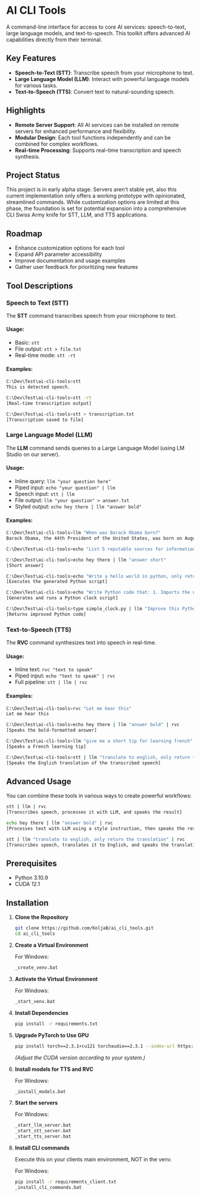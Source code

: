 # AI CLI Tools

A command-line interface for access to core AI services: speech-to-text, large language models, and text-to-speech. This toolkit offers advanced AI capabilities directly from their terminal.

## Key Features

- **Speech-to-Text (STT)**: Transcribe speech from your microphone to text.
- **Large Language Model (LLM)**: Interact with powerful language models for various tasks.
- **Text-to-Speech (TTS)**: Convert text to natural-sounding speech.

## Highlights

- **Remote Server Support**: All AI services can be installed on remote servers for enhanced performance and flexibility.
- **Modular Design**: Each tool functions independently and can be combined for complex workflows.
- **Real-time Processing**: Supports real-time transcription and speech synthesis.

## Project Status

This project is in early alpha stage. Servers aren't stable yet, also this current implementation only offers a working prototype with opinionated, streamlined commands. While customization options are limited at this phase, the foundation is set for potential expansion into a comprehensive CLI Swiss Army knife for STT, LLM, and TTS applications.

## Roadmap

- Enhance customization options for each tool
- Expand API parameter accessibility
- Improve documentation and usage examples
- Gather user feedback for prioritizing new features

## Tool Descriptions

### Speech to Text (STT)

The **STT** command transcribes speech from your microphone to text.

#### Usage:

- Basic: `stt` 
- File output: `stt > file.txt`
- Real-time mode: `stt -rt`

#### Examples:

```bash
C:\Dev\Test\ai-cli-tools>stt
This is detected speech.

C:\Dev\Test\ai-cli-tools>stt -rt
[Real-time transcription output]

C:\Dev\Test\ai-cli-tools>stt > transcription.txt
[Transcription saved to file]
```

### Large Language Model (LLM)

The **LLM** command sends queries to a Large Language Model (using LM Studio on our server).

#### Usage:

- Inline query: `llm "your question here"`
- Piped input: `echo "your question" | llm`
- Speech input: `stt | llm`
- File output: `llm "your question" > answer.txt`
- Styled output: `echo hey there | llm "answer bold"`

#### Examples:

```bash
C:\Dev\Test\ai-cli-tools>llm "When was Barack Obama born?"
Barack Obama, the 44th President of the United States, was born on August 4, 1961.

C:\Dev\Test\ai-cli-tools>echo "List 5 reputable sources for information on climate change:" | llm > sources.txt

C:\Dev\Test\ai-cli-tools>echo hey there | llm "answer short"
[Short answer]

C:\Dev\Test\ai-cli-tools>echo "Write a hello world in python, only return python code" | llm > helloworld.py && python helloworld.py
[Executes the generated Python script]

C:\Dev\Test\ai-cli-tools>echo "Write Python code that: 1. Imports the necessary modules (time) 2. Defines a function to get the current time in MM:SS Format 3. Uses a loop to continuously print the time 4. Updates the display every 5 seconds using time.sleep() 5. Runs indefinitely until manually stopped." | llm "Your entire response must be only the improved Python code, with no explanations, comments, or formatting. Start your response with 'import' and end it with the last line of code. Do not include triple backticks, 'python', or any other text outside the Python code itself." > simple_clock.py && python simple_clock.py
[Generates and runs a Python clock script]

C:\Dev\Test\ai-cli-tools>type simple_clock.py | llm "Improve this Python code. Your entire response must be only the improved Python code, with no explanations, comments, or formatting. Start your response with 'import' and end it with the last line of code. Do not include triple backticks, 'python', or any other text outside the Python code itself."
[Returns improved Python code]
```

### Text-to-Speech (TTS)

The **RVC** command synthesizes text into speech in real-time.

#### Usage:

- Inline text: `rvc "text to speak"`
- Piped input: `echo "text to speak" | rvc`
- Full pipeline: `stt | llm | rvc`

#### Examples:

```bash
C:\Dev\Test\ai-cli-tools>rvc "Let me hear this"
Let me hear this

C:\Dev\Test\ai-cli-tools>echo hey there | llm "answer bold" | rvc
[Speaks the bold-formatted answer]

C:\Dev\Test\ai-cli-tools>llm "give me a short tip for learning french" | rvc
[Speaks a French learning tip]

C:\Dev\Test\ai-cli-tools>stt | llm "translate to english, only return the translation" | rvc
[Speaks the English translation of the transcribed speech]
```

## Advanced Usage

You can combine these tools in various ways to create powerful workflows:

```bash
stt | llm | rvc
[Transcribes speech, processes it with LLM, and speaks the result]

echo hey there | llm "answer bold" | rvc
[Processes text with LLM using a style instruction, then speaks the result]

stt | llm "translate to english, only return the translation" | rvc
[Transcribes speech, translates it to English, and speaks the translation]
```

## Prerequisites

- Python 3.10.9
- CUDA 12.1

## Installation

1. **Clone the Repository**

   ```bash
   git clone https://github.com/KoljaB/ai_cli_tools.git
   cd ai_cli_tools
   ```

2. **Create a Virtual Environment**

   For Windows:

   ```bash
   _create_venv.bat
   ```

3. **Activate the Virtual Environment**

   For Windows:

   ```bash
   _start_venv.bat
   ```

4. **Install Dependencies**

   ```bash
   pip install -r requirements.txt
   ```

5. **Upgrade PyTorch to Use GPU**

   ```bash
   pip install torch==2.3.1+cu121 torchaudio==2.3.1 --index-url https://download.pytorch.org/whl/cu121
   ```
   *(Adjust the CUDA version according to your system.)*

6. **Install models for TTS and RVC**

   For Windows:

   ```bash
   _install_models.bat
   ```

7. **Start the servers**

   For Windows:

   ```bash
   _start_llm_server.bat
   _start_stt_server.bat
   _start_tts_server.bat
   ```

8. **Install CLI commands**

   Execute this on your clients main environment, NOT in the venv.

   For Windows:

   ```bash
   pip install -r requirements_client.txt
   _install_cli_commands.bat
   ```